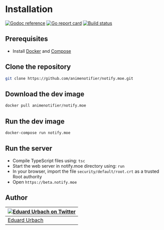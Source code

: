# Installation

[![Godoc reference][godoc-image]][godoc-url]
[![Go report card][goreportcard-image]][goreportcard-url]
[![Build status][travis-image]][travis-url]

## Prerequisites

* Install [Docker](https://www.docker.com/get-started) and [Compose](https://docs.docker.com/compose/install/)

## Clone the repository

```bash
git clone https://github.com/animenotifier/notify.moe.git
```

## Download the dev image

```bash
docker pull animenotifier/notify.moe
```

## Run the dev image

```bash
docker-compose run notify.moe
```

## Run the server

* Compile TypeScript files using: `tsc`
* Start the web server in notify.moe directory using: `run`
* In your browser, import the file `security/default/root.crt` as a trusted Root authority
* Open `https://beta.notify.moe`

## Author

| [![Eduard Urbach on Twitter](https://gravatar.com/avatar/16ed4d41a5f244d1b10de1b791657989?s=70)](https://twitter.com/eduardurbach "Follow @eduardurbach on Twitter") |
|---|
| [Eduard Urbach](https://eduardurbach.com) |

[godoc-image]: https://godoc.org/github.com/animenotifier/notify.moe?status.svg
[godoc-url]: https://godoc.org/github.com/animenotifier/notify.moe
[goreportcard-image]: https://goreportcard.com/badge/github.com/animenotifier/notify.moe
[goreportcard-url]: https://goreportcard.com/report/github.com/animenotifier/notify.moe
[travis-image]: https://travis-ci.org/animenotifier/notify.moe.svg?branch=go
[travis-url]: https://travis-ci.org/animenotifier/notify.moe
